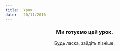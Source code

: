 ```yaml
---
title:  Урок
date:   20/11/2016
---
```


### <center>Ми готуємо цей урок.</center>
<center>Будь ласка, зайдіть пізніше.</center>